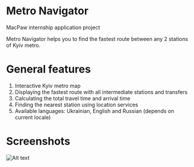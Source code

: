 # Metro Navigator

MacPaw internship application project

Metro Navigator helps you to find the fastest route between any 2 stations of Kyiv metro.

# General features
1) Interactive Kyiv metro map
2) Displaying the fastest route with all intermediate stations and transfers
3) Calculating the total travel time and arrival time
4) Finding the nearest station using location services
5) Available languages: Ukrainian, English and Russian (depends on current locale)

# Screenshots

![Alt text](https://www.dropbox.com/s/dio2f1pmhts1x28/screenshot.gif)
